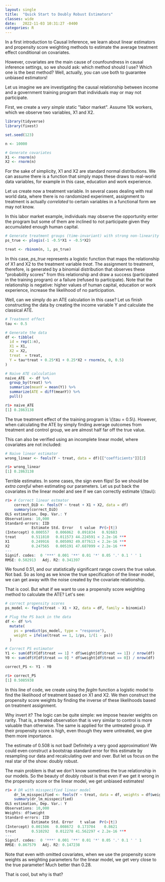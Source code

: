 ```yaml
---
layout: single
title:  "Quick Start to Doubly Robust Estimators"
classes: wide
date:   2022-11-03 10:31:27 -0400
categories: R
---
```


In a first introduction to Causal Inference, we learn about linear estimators and propensity score weighting methods to estimate the average treatment effect conditional on covariates.

However, covariates are the main cause of counfoundness in causal inference settings, so we should ask: which method should I use? Which one is the best method? Well, actually, you can use both to guarantee unbiased estimators!

Let us imagine we are investigating the causal relationship between income and a government training program that individuals may or may not participate.

First, we create a _very simple_ static "labor market". Assume 10k workers, which we observe two variables, X1 and X2.

```r
library(tidyverse)
library(fixest)

set.seed(123)

n <- 10000

# Generate covariates
X1 <- rnorm(n)
X2 <- rnorm(n)
```

For the sake of simplicity, X1 and X2 are standard normal distributions. We can assume there is a function that simply maps these draws to real-world data variables, for example in this case, education and work experience.   

Let us create now a treatment variable. In several cases dealing with real world data, where there is no randomized experiment, assignment to treatment is actually _correlated_ to certain variables in a functional form we may not know.

In this labor market example, individuals may observe the opportunity enter the program but some of them are inclined to not participate given they accumulated enough human capital.

```r
# Generate treatment groups (time-invariant) with strong non-linearity
ps_true <- plogis(-1 -0.5*X1 + -0.5*X2)

treat <- rbinom(n, 1, ps_true)
```

In this case, _ps_true_ represents a logistic function that maps the relationship of X1 and X2 to the treatment variable _treat_. The assignment to treatment, therefore, is generated by a binomial distribution that observes these "probability scores" from this relationship and draw a success (participated in the training program) or a failure (refused to participate). Note that the relationship is negative: higher values of human capital, education or work experience, increase the likelihood of no participation.

Well, can we simply do an ATE calculation in this case? Let us finish constructing the data by creating the income variable Y and calculate the classical ATE.


```r
# Treatment effect
tau <- 0.5

# Generate the data
df <- tibble(
  id = rep(1:n),
  X1 = X1,
  X2 = X2,
  treat  = treat,
  Y = tau*treat + 0.25*X1 + 0.25*X2 + rnorm(n, 0, 0.5)
)

# Naive ATE calculation
naive_ATE  <- df %>% 
  group_by(treat) %>% 
  summarize(meanY = mean(Y)) %>%
  summarize(ATE = diff(meanY)) %>% 
  pull()
```

```r
r$> naive_ATE
[1] 0.2863138
```

The true treatment effect of the training program is \\(\tau = 0.5\\). However, when calculating the ATE by simply finding average outcomes from treatment and control group, we are almost half far off the true value.

This can also be verified using an incomplete linear model, where covariates are not included:

```r
# Naive linear estimator
wrong_linear <- feols(Y ~ treat, data = df)[["coefficients"]][2]
```
```r
r$> wrong_linear
[1] 0.2863138
```

Terrible estimates. In some cases, the sign even flips! So we should be _extra careful_ when estimating our parameters. Let us put back the covariates in the linear model and see if we can correctly estimate \\(\tau\\):

```r
r$> # Correct linear estmator
    correct_DiD <- feols(Y ~ treat + X1 + X2, data = df)
    summary(correct_DiD)
OLS estimation, Dep. Var.: Y
Observations: 10,000 
Standard-errors: IID 
            Estimate Std. Error   t value  Pr(>|t|)    
(Intercept) 0.000557   0.006062  0.091834   0.92683    
treat       0.511810   0.011573 44.224591 < 2.2e-16 ***
X1          0.249916   0.005092 49.077613 < 2.2e-16 ***
X2          0.247565   0.005191 47.687099 < 2.2e-16 ***
---
Signif. codes:  0 '***' 0.001 '**' 0.01 '*' 0.05 '.' 0.1 ' ' 1
RMSE: 0.502913   Adj. R2: 0.341397
```
We found 0.51, and our statistically significant range covers the true value. Not bad. So as long as we know the true specification of the linear model, we can get away with the noise created by the covariate relationship.

That is cool. But what if we want to use a propensity score weighting method to calculate the ATE? Let's see:

```r
# correct propensity scores
ps_model <- feglm(treat ~ X1 + X2, data = df, family = binomial)

# Plug the PS back in the data
df <- df %>% 
  mutate(
    ps = predict(ps_model, type = "response"),
    weight = ifelse(treat == 1, 1/ps, 1/(1 - ps))
  )

# Correct PS estimator
Y1 <- sum(df$Y[df$treat == 1] * df$weight[df$treat == 1]) / nrow(df)
Y0 <- sum(df$Y[df$treat == 0] * df$weight[df$treat == 0]) / nrow(df)

correct_PS <- Y1 - Y0
```
```r
r$> correct_PS
[1] 0.5085938
```

In this line of code, we create using the _feglm_ function a logistic model to find the likelihood of treatment based on X1 and X2. We then construct the propensity score weights by finding the inverse of these likelihoods based on treatment assignment.

Why invert it? The logic can be quite simple: we impose heavier weights on rarity. That is, a treated observation that is very similar to control is more valuable than otherwise. The same is applied for the untreated group. If their propensity score is high, even though they were untreated, we give them more importance. 

The estimate of 0.508 is not bad! Definitely a very good approximation! We could even construct a bootstrap standard error for this estimate by resampling our data and recalculating over and over. But let us focus on the real star of the show: doubly robust.

The main problem is that we don't know sometimes the true relationship in our models. So the beauty of doubly robust is that even if we get it wrong in the propensity score or the linear model, we get unbiased estimates!

```r
r$> # DR with misspecified linear model
    dr_lm_misspecified <- feols(Y ~ treat, data = df, weights = df$weight)
    summary(dr_lm_misspecified)
OLS estimation, Dep. Var.: Y
Observations: 10,000 
Weights: df$weight 
Standard-errors: IID 
            Estimate Std. Error   t value  Pr(>|t|)    
(Intercept) 0.001506   0.008672  0.173704    0.8621
treat       0.510292   0.012278 41.562297 < 2.2e-16 ***
---
Signif. codes:  0 '***' 0.001 '**' 0.01 '*' 0.05 '.' 0.1 ' ' 1
RMSE: 0.867579   Adj. R2: 0.147238
```

Note that even with omitted covariates, when we use the propensity score weights as weighting parameters for the linear model, we get very close to the true parameter! Much better than 0.28.

That is cool, but why is that?





